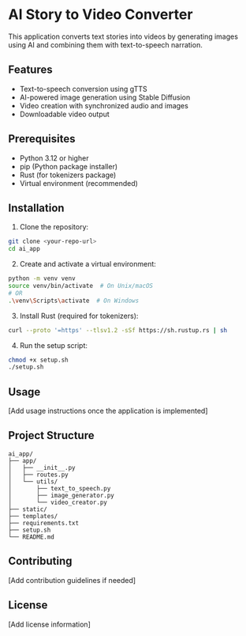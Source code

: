 # AI Story to Video Converter

This application converts text stories into videos by generating images using AI and combining them with text-to-speech narration.

## Features

- Text-to-speech conversion using gTTS
- AI-powered image generation using Stable Diffusion
- Video creation with synchronized audio and images
- Downloadable video output

## Prerequisites

- Python 3.12 or higher
- pip (Python package installer)
- Rust (for tokenizers package)
- Virtual environment (recommended)

## Installation

1. Clone the repository:
```bash
git clone <your-repo-url>
cd ai_app
```

2. Create and activate a virtual environment:
```bash
python -m venv venv
source venv/bin/activate  # On Unix/macOS
# OR
.\venv\Scripts\activate  # On Windows
```

3. Install Rust (required for tokenizers):
```bash
curl --proto '=https' --tlsv1.2 -sSf https://sh.rustup.rs | sh
```

4. Run the setup script:
```bash
chmod +x setup.sh
./setup.sh
```

## Usage

[Add usage instructions once the application is implemented]

## Project Structure

```
ai_app/
├── app/
│   ├── __init__.py
│   ├── routes.py
│   └── utils/
│       ├── text_to_speech.py
│       ├── image_generator.py
│       └── video_creator.py
├── static/
├── templates/
├── requirements.txt
├── setup.sh
└── README.md
```

## Contributing

[Add contribution guidelines if needed]

## License

[Add license information] 